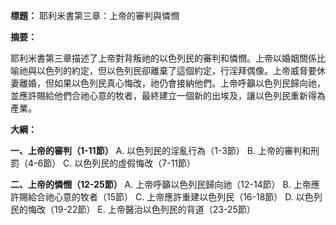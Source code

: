 **標題：** 耶利米書第三章：上帝的審判與憐憫

**摘要：**

耶利米書第三章描述了上帝對背叛祂的以色列民的審判和憐憫。上帝以婚姻關係比喻祂與以色列的約定，但以色列民卻離棄了這個約定，行淫拜偶像。上帝威脅要休妻離婚，但如果以色列民真心悔改，祂仍會接納他們。上帝呼籲以色列民歸向祂，並應許賜給他們合祂心意的牧者，最終建立一個新的出埃及，讓以色列民重新得為產業。

**大綱：**

**一、上帝的審判（1-11節）**
    A. 以色列民的淫亂行為（1-3節）
    B. 上帝的審判和刑罰（4-6節）
    C. 以色列民的虛假悔改（7-11節）

**二、上帝的憐憫（12-25節）**
    A. 上帝呼籲以色列民歸向祂（12-14節）
    B. 上帝應許賜給合祂心意的牧者（15節）
    C. 上帝應許重建以色列民（16-18節）
    D. 以色列民的悔改（19-22節）
    E. 上帝醫治以色列民的背道（23-25節）